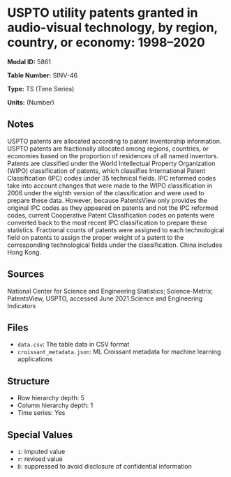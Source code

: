 # USPTO utility patents granted in audio-visual technology, by region, country, or economy: 1998–2020

**Modal ID:** 5861

**Table Number:** SINV-46

**Type:** TS (Time Series)

**Units:** (Number)

## Notes

USPTO patents are allocated according to patent inventorship information. USPTO patents are fractionally allocated among regions, countries, or economies based on the proportion of residences of all named inventors. Patents are classified under the World Intellectual Property Organization (WIPO) classification of patents, which classifies International Patent Classification (IPC) codes under 35 technical fields. IPC reformed codes take into account changes that were made to the WIPO classification in 2006 under the eighth version of the classification and were used to prepare these data. However, because PatentsView only provides the original IPC codes as they appeared on patents and not the IPC reformed codes, current Cooperative Patent Classification codes on patents were converted back to the most recent IPC classification to prepare these statistics. Fractional counts of patents were assigned to each technological field on patents to assign the proper weight of a patent to the corresponding technological fields under the classification. China includes Hong Kong.

## Sources

National Center for Science and Engineering Statistics; Science-Metrix; PatentsView, USPTO, accessed June 2021.Science and Engineering Indicators

## Files

- `data.csv`: The table data in CSV format
- `croissant_metadata.json`: ML Croissant metadata for machine learning applications

## Structure

- Row hierarchy depth: 5
- Column hierarchy depth: 1
- Time series: Yes

## Special Values

- `i`: imputed value
- `r`: revised value
- `D`: suppressed to avoid disclosure of confidential information
